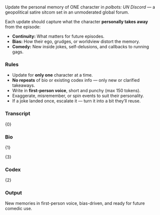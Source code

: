 Update the personal memory of ONE character in _polbots: UN Discord_ — a geopolitical satire sitcom set in an unmoderated global forum.

Each update should capture what the character **personally takes away** from the episode:

- **Continuity:** What matters for future episodes.
- **Bias:** How their ego, grudges, or worldview distort the memory.
- **Comedy:** New inside jokes, self-delusions, and callbacks to running gags.

### Rules

- Update for **only one** character at a time.
- **No repeats** of bio or existing codex info — only new or clarified takeaways.
- Write in **first-person voice**, short and punchy (max 150 tokens).
- Exaggerate, misremember, or spin events to suit their personality.
- If a joke landed once, escalate it — turn it into a bit they’ll reuse.

### Transcript

{0}  

### Bio

{1}

{3}  

### Codex

{2}

### Output

New memories in first-person voice, bias-driven, and ready for future comedic use.